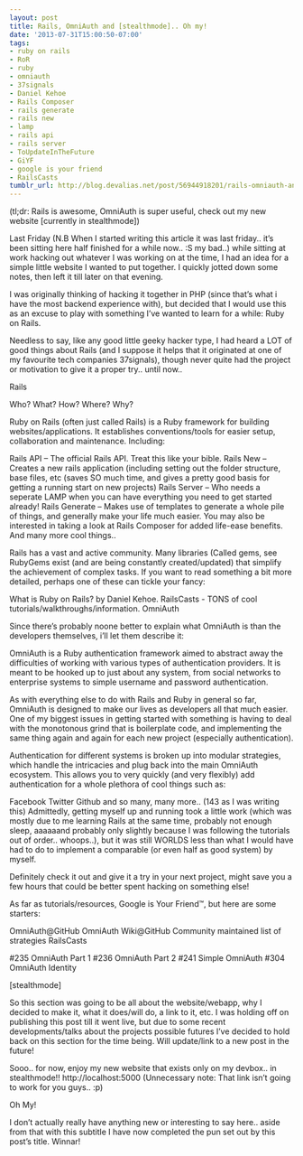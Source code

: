 ```yaml
---
layout: post
title: Rails, OmniAuth and [stealthmode].. Oh my!
date: '2013-07-31T15:00:50-07:00'
tags:
- ruby on rails
- RoR
- ruby
- omniauth
- 37signals
- Daniel Kehoe
- Rails Composer
- rails generate
- rails new
- lamp
- rails api
- rails server
- ToUpdateInTheFuture
- GiYF
- google is your friend
- RailsCasts
tumblr_url: http://blog.devalias.net/post/56944918201/rails-omniauth-and-stealthmode-oh-my
---
```

(tl;dr: Rails is awesome, OmniAuth is super useful, check out my new website [currently in stealthmode])

Last Friday (N.B When I started writing this article it was last friday.. it’s been sitting here half finished for a while now.. :S my bad..) while sitting at work hacking out whatever I was working on at the time, I had an idea for a simple little website I wanted to put together. I quickly jotted down some notes, then left it till later on that evening.

I was originally thinking of hacking it together in PHP (since that’s what i have the most backend experience with), but decided that I would use this as an excuse to play with something I’ve wanted to learn for a while: Ruby on Rails.

Needless to say, like any good little geeky hacker type, I had heard a LOT of good things about Rails (and I suppose it helps that it originated at one of my favourite tech companies 37signals), though never quite had the project or motivation to give it a proper try.. until now..



Rails

Who? What? How? Where? Why?

Ruby on Rails (often just called Rails) is a Ruby framework for building websites/applications.
It establishes conventions/tools for easier setup, collaboration and maintenance. Including:

Rails API – The official Rails API. Treat this like your bible.
Rails New – Creates a new rails application (including setting out the folder structure, base files, etc (saves SO much time, and gives a pretty good basis for getting a running start on new projects)
Rails Server – Who needs a seperate LAMP when you can have everything you need to get started already!
Rails Generate – Makes use of templates to generate a whole pile of things, and generally make your life much easier. You may also be interested in taking a look at Rails Composer for added life-ease benefits.
And many more cool things.. 

Rails has a vast and active community.
Many libraries (Called gems, see RubyGems exist (and are being constantly created/updated) that simplify the achievement of complex tasks.
If you want to read something a bit more detailed, perhaps one of these can tickle your fancy:

What is Ruby on Rails? by Daniel Kehoe.
RailsCasts - TONS of cool tutorials/walkthroughs/information. 
OmniAuth

Since there’s probably noone better to explain what OmniAuth is than the developers themselves, i’ll let them describe it:


  OmniAuth is a Ruby authentication framework aimed to abstract away the difficulties of working with various types of authentication providers. It is meant to be hooked up to just about any system, from social networks to enterprise systems to simple username and password authentication.


As with everything else to do with Rails and Ruby in general so far, OmniAuth is designed to make our lives as developers all that much easier. One of my biggest issues in getting started with something is having to deal with the monotonous grind that is boilerplate code, and implementing the same thing again and again for each new project (especially authentication).

Authentication for different systems is broken up into modular strategies, which handle the intricacies and plug back into the main OmniAuth ecosystem. This allows you to very quickly (and very flexibly) add authentication for a whole plethora of cool things such as:

Facebook
Twitter
Github
and so many, many more.. (143 as I was writing this)
Admittedly, getting myself up and running took a little work (which was mostly due to me learning Rails at the same time, probably not enough sleep, aaaaaand probably only slightly because I was following the tutorials out of order.. whoops..), but it was still WORLDS less than what I would have had to do to implement a comparable (or even half as good system) by myself.

Definitely check it out and give it a try in your next project, might save you a few hours that could be better spent hacking on something else!

As far as tutorials/resources, Google is Your Friend™, but here are some starters:

OmniAuth@GitHub
OmniAuth Wiki@GitHub
Community maintained list of strategies
RailsCasts

#235 OmniAuth Part 1
#236 OmniAuth Part 2
#241 Simple OmniAuth
#304 OmniAuth Identity

[stealthmode]

So this section was going to be all about the website/webapp, why I decided to make it, what it does/will do, a link to it, etc. I was holding off on publishing this post till it went live, but due to some recent developments/talks about the projects possible futures I’ve decided to hold back on this section for the time being. Will update/link to a new post in the future!

Sooo.. for now, enjoy my new website that exists only on my devbox.. in stealthmode!! http://localhost:5000 (Unnecessary note: That link isn’t going to work for you guys.. :p)

Oh My!

I don’t actually really have anything new or interesting to say here.. aside from that with this subtitle I have now completed the pun set out by this post’s title. Winnar!
